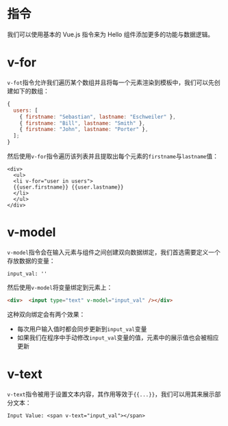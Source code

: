 # 指令

我们可以使用基本的 Vue.js 指令来为 Hello 组件添加更多的功能与数据逻辑。

# v-for

`v-fot`指令允许我们遍历某个数组并且将每一个元素渲染到模板中，我们可以先创建如下的数组：

```js
{
  users: [
    { firstname: "Sebastian", lastname: "Eschweiler" },
    { firstname: "Bill", lastname: "Smith" },
    { firstname: "John", lastname: "Porter" },
  ];
}
```

然后使用`v-for`指令遍历该列表并且提取出每个元素的`firstname`与`lastname`值：

```vue
<div>
  <ul>
  <li v-for="user in users">
  {{user.firstname}} {{user.lastname}}
  </li>
  </ul>
</div>
```

# v-model

`v-model`指令会在输入元素与组件之间创建双向数据绑定，我们首选需要定义一个存放数据的变量：

```
input_val: ''
```

然后使用`v-model`将变量绑定到元素上：

```html
<div>  <input type="text" v-model="input_val" /></div>
```

这种双向绑定会有两个效果：

- 每次用户输入值时都会同步更新到`input_val`变量
- 如果我们在程序中手动修改`input_val`变量的值，元素中的展示值也会被相应更新

# v-text

`v-text`指令被用于设置文本内容，其作用等效于`{{...}}`，我们可以用其来展示部分文本：

```
Input Value: <span v-text="input_val"></span>
```
